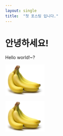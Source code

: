 ```yaml
---
layout: single
title:  "첫 포스팅 입니다."
---
```


# 안녕하세요!

Hello world!~?


<img src="/images/2023-03-17-first/banana.png"></img>

![바나나](/images/2023-03-17-first/banana.png)
